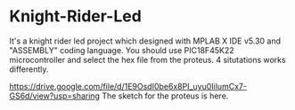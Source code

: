 # Knight-Rider-Led

It's a knight rider led project which designed with MPLAB X IDE v5.30 and "ASSEMBLY" coding language.
You should use PIC18F45K22 microcontroller and select the hex file from the proteus.
4 situtations works differently. 



https://drive.google.com/file/d/1E9OsdI0be6x8PI_uyu0IilumCx7-GS6d/view?usp=sharing The sketch for the proteus is here.
